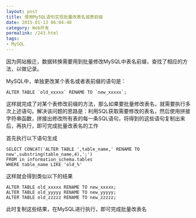 ```yaml
---
layout: post
title: 使用MySQL语句实现批量改表名或表前缀
date: 2015-01-13 06:04:40
category: Web开发
permalink: /243.html
tags:
- MySQL
---
```


<!--markdown-->因为网站搬迁，数据转换需要用到批量修改MySQL中表名前缀，查找了相应的方法，以做记录。

MySQL中，单独更改某个表名或者表前缀的语句是：

    ALTER TABLE `old_xxxxx` RENAME TO `new_xxxxx`;
    

这样就完成了对某个表修改前缀的方法，那么如果要批量修改表名，就需要执行多次上述语句。解决该问题的思路是：利用SQL获取需要修改的表名，然后使用拼接字符串函数，拼接出修改所有表的每一条SQL语句，将得到的这些语句复制出来后，再执行，即可完成批量改表名的工作

首先执行以下语句生成

    SELECT CONCAT('ALTER TABLE ',table_name,' RENAME TO new',substring(table_name,4),';')
    FROM in information_schema.tables
    WHERE table_name LIKE 'old_%'
    

这样就会得到类似以下的结果

    ALTER TABLE old_xxxxx RENAME TO new_xxxxx;
    ALTER TABLE old_yyyyy RENAME TO new_yyyyy;
    ALTER TABLE old_zzzzz RENAME TO new_zzzzz;
    

此时复制这些结果，在MySQL进行执行，即可完成批量改表名